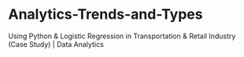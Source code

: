 # Analytics-Trends-and-Types
Using Python &amp; Logistic Regression in Transportation &amp; Retail Industry (Case Study) | Data Analytics
